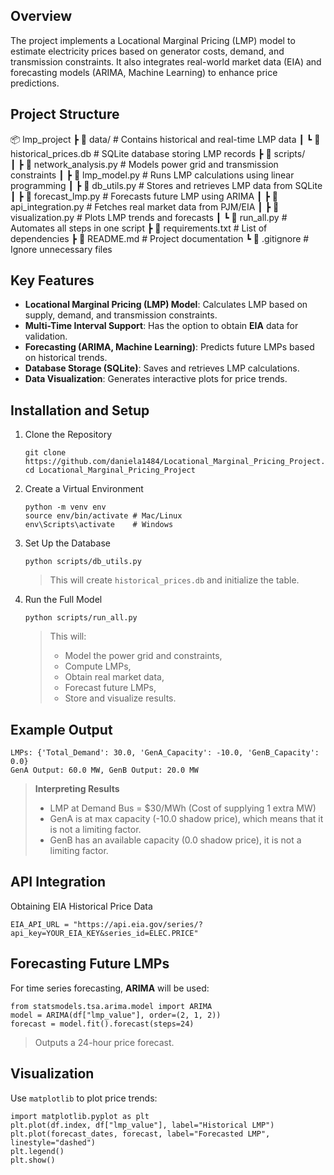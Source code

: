 ## Overview
The project implements a Locational Marginal Pricing (LMP) model to estimate electricity prices based on generator costs, demand, and transmission constraints. It also integrates real-world market data (EIA) and forecasting models (ARIMA, Machine Learning) to enhance price predictions.

## Project Structure
📦 lmp_project
 ┣ 📂 data/                # Contains historical and real-time LMP data
 ┃ ┗ 📜 historical_prices.db  # SQLite database storing LMP records
 ┣ 📂 scripts/             
 ┃ ┣ 📜 network_analysis.py    # Models power grid and transmission constraints
 ┃ ┣ 📜 lmp_model.py          # Runs LMP calculations using linear programming
 ┃ ┣ 📜 db_utils.py           # Stores and retrieves LMP data from SQLite
 ┃ ┣ 📜 forecast_lmp.py       # Forecasts future LMP using ARIMA
 ┃ ┣ 📜 api_integration.py    # Fetches real market data from PJM/EIA
 ┃ ┣ 📜 visualization.py      # Plots LMP trends and forecasts
 ┃ ┗ 📜 run_all.py            # Automates all steps in one script
 ┣ 📜 requirements.txt        # List of dependencies
 ┣ 📜 README.md               # Project documentation
 ┗ 📜 .gitignore              # Ignore unnecessary files


## Key Features
- **Locational Marginal Pricing (LMP) Model**: Calculates LMP based on supply, demand, and transmission constraints.
- **Multi-Time Interval Support**: Has the option to obtain **EIA** data for validation.
- **Forecasting (ARIMA, Machine Learning)**: Predicts future LMPs based on historical trends.
- **Database Storage (SQLite)**: Saves and retrieves LMP calculations.
- **Data Visualization**: Generates interactive plots for price trends.

## Installation and Setup
1. Clone the Repository
   ```
   git clone https://github.com/daniela1484/Locational_Marginal_Pricing_Project.git
   cd Locational_Marginal_Pricing_Project
   ```
   
2. Create a Virtual Environment
   ```
   python -m venv env
   source env/bin/activate # Mac/Linux
   env\Scripts\activate    # Windows
   ```
   
3. Set Up the Database
   ```
   python scripts/db_utils.py
   ```
   > This will create `historical_prices.db` and initialize the table.
   
5. Run the Full Model
   ```
   python scripts/run_all.py
   ```
   > This will:
   >  - Model the power grid and constraints,
   >  - Compute LMPs,
   >  - Obtain real market data,
   >  - Forecast future LMPs,
   >  - Store and visualize results.

## Example Output
```
LMPs: {'Total_Demand': 30.0, 'GenA_Capacity': -10.0, 'GenB_Capacity': 0.0}
GenA Output: 60.0 MW, GenB Output: 20.0 MW
```
> **Interpreting Results**
>  - LMP at Demand Bus = $30/MWh (Cost of supplying 1 extra MW)
>  - GenA is at max capacity (-10.0 shadow price), which means that it is not a limiting factor.
>  - GenB has an available capacity (0.0 shadow price), it is not a limiting factor.

## API Integration
Obtaining EIA Historical Price Data
```
EIA_API_URL = "https://api.eia.gov/series/?api_key=YOUR_EIA_KEY&series_id=ELEC.PRICE"
```

## Forecasting Future LMPs
For time series forecasting, **ARIMA** will be used:
```
from statsmodels.tsa.arima.model import ARIMA
model = ARIMA(df["lmp_value"], order=(2, 1, 2))
forecast = model.fit().forecast(steps=24)
```
> Outputs a 24-hour price forecast.

## Visualization
Use `matplotlib` to plot price trends:
```
import matplotlib.pyplot as plt
plt.plot(df.index, df["lmp_value"], label="Historical LMP")
plt.plot(forecast_dates, forecast, label="Forecasted LMP", linestyle="dashed")
plt.legend()
plt.show()
```
